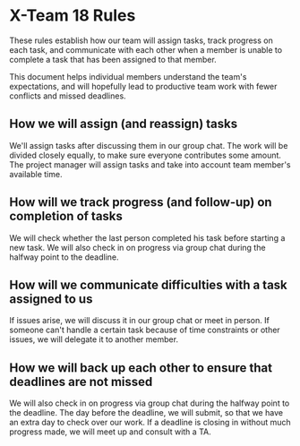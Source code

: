 # X-Team 18 Rules

These rules establish how our team will assign tasks,
track progress on each task, and communicate with each other 
when a member is unable to complete a task that has been assigned to that member.

This document helps individual members understand the team's expectations,
and will hopefully lead to productive team work with fewer conflicts
and missed deadlines.

## How we will assign (and reassign) tasks
We'll assign tasks after discussing them in our group chat.
The work will be divided closely equally, to make sure everyone contributes some amount.
The project manager will assign tasks and take into account team member's available time.

## How will we track progress (and follow-up) on completion of tasks
We will check whether the last person completed his task before starting a new task. 
We will also check in on progress via group chat during the halfway point to the deadline.

## How will we communicate difficulties with a task assigned to us
If issues arise, we will discuss it in our group chat or meet in person.
If someone can't handle a certain task because of time constraints or other issues, we will delegate it to another member.

## How we will back up each other to ensure that deadlines are not missed
We will also check in on progress via group chat during the halfway point to the deadline.
The day before the deadline, we will submit, so that we have an extra day to check over our work.
If a deadline is closing in without much progress made, we will meet up and consult with a TA.
